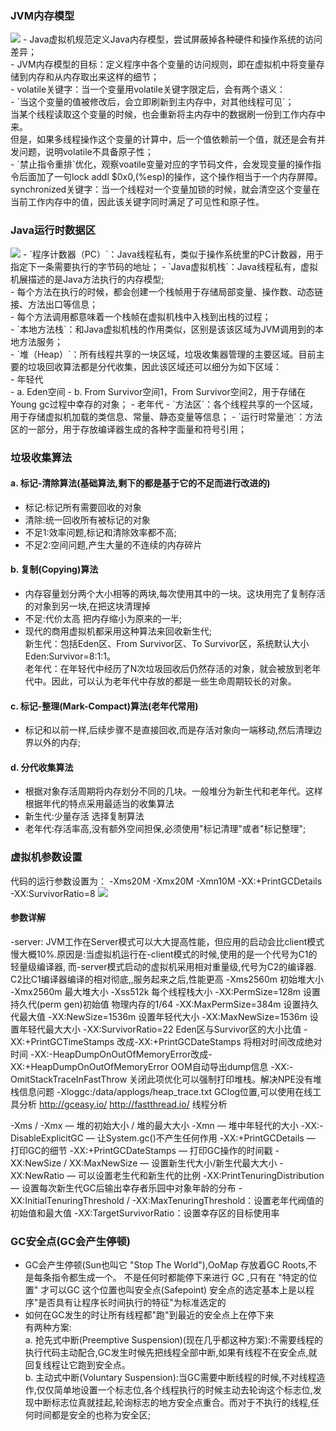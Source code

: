 ### JVM内存模型
<img src='http://upload-images.jianshu.io/upload_images/44770-3e7a9bf747d90dbe.png?imageMogr2/auto-orient/strip%7CimageView2/2/w/1240'>
- Java虚拟机规范定义Java内存模型，尝试屏蔽掉各种硬件和操作系统的访问差异；<br>
- JVM内存模型的目标：定义程序中各个变量的访问规则，即在虚拟机中将变量存储到内存和从内存取出来这样的细节；<br>
- volatile关键字：当一个变量用volatile关键字限定后，会有两个语义：<br>
  - `当这个变量的值被修改后，会立即刷新到主内存中，对其他线程可见`；<br>
    当某个线程读取这个变量的时候，也会重新将主内存中的数据刷一份到工作内存中来。<br>
    但是，如果多线程操作这个变量的计算中，后一个值依赖前一个值，就还是会有并发问题，说明volatile不具备原子性；<br>
  - `禁止指令重排`优化，观察voatile变量对应的字节码文件，会发现变量的操作指令后面加了一句lock addl $0x0,(%esp)的操作，这个操作相当于一个内存屏障。<br>
    synchronized关键字：当一个线程对一个变量加锁的时候，就会清空这个变量在当前工作内存中的值，因此该关键字同时满足了可见性和原子性。<br>

### Java运行时数据区
<img src='http://upload-images.jianshu.io/upload_images/44770-3dc57436ce2ef1d7.png?imageMogr2/auto-orient/strip%7CimageView2/2/w/1240'>
- `程序计数器（PC）`：Java线程私有，类似于操作系统里的PC计数器，用于指定下一条需要执行的字节码的地址；
- `Java虚拟机栈`：Java线程私有，虚拟机展描述的是Java方法执行的内存模型;<br>
    - 每个方法在执行的时候，都会创建一个栈帧用于存储局部变量、操作数、动态链接、方法出口等信息；<br>
    - 每个方法调用都意味着一个栈帧在虚拟机栈中入栈到出栈的过程；<br>
- `本地方法栈`：和Java虚拟机栈的作用类似，区别是该该区域为JVM调用到的本地方法服务；<br>
- `堆（Heap）`：所有线程共享的一块区域，垃圾收集器管理的主要区域。目前主要的垃圾回收算法都是分代收集，因此该区域还可以细分为如下区域：<br>
   - 年轻代<br>
     -  a. Eden空间
     -  b. From Survivor空间1，From Survivor空间2，用于存储在Young gc过程中幸存的对象；
   - 老年代
- `方法区`：各个线程共享的一个区域，用于存储虚拟机加载的类信息、常量、静态变量等信息；
- `运行时常量池`：方法区的一部分，用于存放编译器生成的各种字面量和符号引用；

### 垃圾收集算法

#### a. 标记-清除算法(基础算法,剩下的都是基于它的不足而进行改进的)
- 标记:标记所有需要回收的对象
- 清除:统一回收所有被标记的对象
- 不足1:效率问题,标记和清除效率都不高;
- 不足2:空间问题,产生大量的不连续的内存碎片

#### b. 复制(Copying)算法
- 内存容量划分两个大小相等的两块,每次使用其中的一块。这块用完了复制存活的对象到另一块,在把这块清理掉
- 不足:代价太高 把内存缩小为原来的一半;
- 现代的商用虚拟机都采用这种算法来回收新生代;<br>
新生代：包括Eden区、From Survivor区、To Survivor区，系统默认大小Eden:Survivor=8:1:1。<br>
老年代：在年轻代中经历了N次垃圾回收后仍然存活的对象，就会被放到老年代中。因此，可以认为老年代中存放的都是一些生命周期较长的对象。<br>

#### c. 标记-整理(Mark-Compact)算法(老年代常用)
- 标记和以前一样,后续步骤不是直接回收,而是存活对象向一端移动,然后清理边界以外的内存; 

#### d. 分代收集算法
- 根据对象存活周期将内存划分不同的几块。一般堆分为新生代和老年代。这样根据年代的特点采用最适当的收集算法
- 新生代:少量存活 选择复制算法
- 老年代:存活率高,没有额外空间担保,必须使用"标记清理"或者"标记整理";

### 虚拟机参数设置
代码的运行参数设置为： -Xms20M -Xmx20M -Xmn10M -XX:+PrintGCDetails -XX:SurvivorRatio=8
<img src="http://p9on00i25.bkt.clouddn.com/learn-java/java/gc_x.png" >

#### 参数详解

 -server: JVM工作在Server模式可以大大提高性能，但应用的启动会比client模式慢大概10%.原因是:当虚拟机运行在-client模式的时候,使用的是一个代号为C1的轻量级编译器, 而-server模式启动的虚拟机采用相对重量级,代号为C2的编译器. C2比C1编译器编译的相对彻底,,服务起来之后,性能更高
 -Xms2560m   初始堆大小
 -Xmx2560m   最大堆大小
 -Xss512k    每个线程栈大小
 -XX:PermSize=128m    设置持久代(perm gen)初始值 物理内存的1/64
 -XX:MaxPermSize=384m 设置持久代最大值
 -XX:NewSize=1536m    设置年轻代大小
 -XX:MaxNewSize=1536m 设置年轻代最大大小
 -XX:SurvivorRatio=22 Eden区与Survivor区的大小比值
 -XX:+PrintGCTimeStamps 改成-XX:+PrintGCDateStamps 将相对时间改成绝对时间
 -XX:-HeapDumpOnOutOfMemoryError改成-XX:+HeapDumpOnOutOfMemoryError    OOM自动导出dump信息
 -XX:-OmitStackTraceInFastThrow  关闭此项优化可以强制打印堆栈。解决NPE没有堆栈信息问题
 -Xloggc:/data/applogs/heap_trace.txt    GClog位置,可以使用在线工具分析  http://gceasy.io/
                                         http://fastthread.io/   线程分析

-Xms / -Xmx — 堆的初始大小 / 堆的最大大小
-Xmn — 堆中年轻代的大小
-XX:-DisableExplicitGC — 让System.gc()不产生任何作用
-XX:+PrintGCDetails — 打印GC的细节
-XX:+PrintGCDateStamps — 打印GC操作的时间戳
-XX:NewSize / XX:MaxNewSize — 设置新生代大小/新生代最大大小
-XX:NewRatio — 可以设置老生代和新生代的比例
-XX:PrintTenuringDistribution — 设置每次新生代GC后输出幸存者乐园中对象年龄的分布
-XX:InitialTenuringThreshold / -XX:MaxTenuringThreshold：设置老年代阀值的初始值和最大值
-XX:TargetSurvivorRatio：设置幸存区的目标使用率

###  GC安全点(GC会产生停顿)
- GC会产生停顿(Sun也叫它 "Stop The World"),OoMap 存放着GC Roots,不是每条指令都生成一个。 不是任何时都能停下来进行 GC ,只有在 "特定的位置" 才可以GC 这个位置也叫安全点(Safepoint) 安全点的选定基本上是以程序"是否具有让程序长时间执行的特征"为标准选定的
- 如何在GC发生的时让所有线程都"跑"到最近的安全点上在停下来<br>
有两种方案:<br>
a. 抢先式中断(Preemptive Suspension)(现在几乎都这种方案):不需要线程的执行代码主动配合,GC发生时候先把线程全部中断,如果有线程不在安全点,就回复线程让它跑到安全点。<br>
b. 主动式中断(Voluntary Suspension):当GC需要中断线程的时候,不对线程造作,仅仅简单地设置一个标志位,各个线程执行的时候主动去轮询这个标志位,发现中断标志位真就挂起,轮询标志的地方安全点重合。而对于不执行的线程,任何时间都是安全的也称为安全区;<br>
 
 